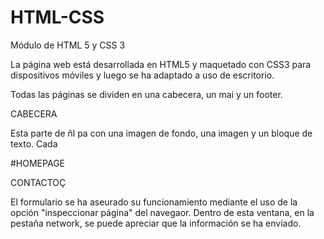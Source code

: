 # HTML-CSS
Módulo de HTML 5 y CSS 3

La página web está desarrollada en HTML5 y maquetado con CSS3 para dispositivos móviles y luego se ha adaptado a uso de escritorio.

Todas las páginas se dividen en una cabecera, un mai y un footer.

CABECERA

Esta parte de ñl pa con una imagen de fondo, una imagen y un bloque de texto. Cada

#HOMEPAGE

CONTACTOÇ

El formulario se ha aseurado su funcionamiento mediante el uso de la opción "inspeccionar página" del navegaor. Dentro de esta ventana, en la pestaña network, se puede apreciar que la información se ha enviado.